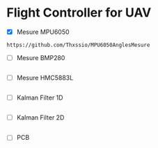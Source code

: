 <h1>
    Flight Controller for UAV
</h1>

- [x] Mesure MPU6050 

```
https://github.com/Thxssio/MPU6050AnglesMesure
```

- [ ] Mesure BMP280
```

```

- [ ] Mesure HMC5883L 
```

```

- [ ] Kalman Filter 1D
```

```
- [ ] Kalman Filter 2D
```

```
- [ ] PCB
```

```

